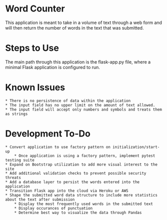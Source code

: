 # Word Counter
This application is meant to take in a volume of text through a web form and will then return the number of words in the text that was submitted.

# Steps to Use
The main path through this application is the flask-app.py file, where a minimal Flask application is configured to run.

# Known Issues
	* There is no persistence of data within the application
	* The input field has no upper limit on the amount of text allowed.
	* The input field will accept only numbers and symbols and treats them as strings
	
# Development To-Do
	* Convert application to use factory pattern on initialization/start-up
		* Once application is using a factory pattern, implement pytest testing suite
	* Expand on Bootstrap utilization to add more visual interest to the site
	* Add additional validation checks to prevent possible security threats
	* Add a database layer to persist the words entered into the application
	* Transition Flask app into the cloud via Heroku or AWS
	* Shape the submitted word data structure to include more statistics about the text after submission
		* Display the most frequently used words in the submitted text
		* Display occurances of punctuation
		* Determine best way to visualize the data through Pandas
	

